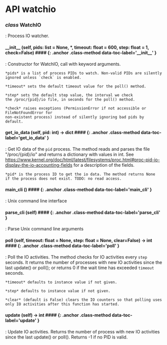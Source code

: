 # API watchio 



<style>
h4.class-method + dl { /* Indent dl following class-method */
  margin-left: 2em;
  margin-top: -1em;
}
h4.class-method {
    margin-left: 2em;
}
h4.class-method .highlight {
    font-weight: normal;
}
</style>



### *class* WatchIO
:   Process IO watcher.


#### \_\_init\_\_ <span class="highlight"><span></span><span class="p">(</span><span class="bp">self</span><span class="p">,</span> <span class="n">pids</span><span class="p">:</span> <span class="nb">list</span> <span class="o">=</span> <span class="kc">None</span><span class="p">,</span> <span class="o">*</span><span class="p">,</span> <span class="n">timeout</span><span class="p">:</span> <span class="nb">float</span> <span class="o">=</span> <span class="mi">600</span><span class="p">,</span> <span class="n">step</span><span class="p">:</span> <span class="nb">float</span> <span class="o">=</span> <span class="mi">1</span><span class="p">,</span> <span class="n">check</span><span class="o">=</span><span class="kc">False</span><span class="p">)</span></span> #### {: .anchor .class-method  data-toc-label='\_\_init\_\_' }
:   Constructor for WatchIO, call with keyword arguments.

    *pids* is a list of process PIDs to watch. Non-valid PIDs are silently
    ignored unless `check` is enabled.

    *timeout* sets the default timeout value for the poll() method.

    *step* sets the default step value, the interval we check
    the /proc/{pid}/io file, in seconds for the poll() method.

    *check* raises exceptions (PermissionError if not accessible or FileNotFoundError for
    non-existent process) instead of silently ignoring bad pids by default.


#### get\_io\_data <span class="highlight"><span></span><span class="p">(</span><span class="bp">self</span><span class="p">,</span> <span class="n">pid</span><span class="p">:</span> <span class="nb">int</span><span class="p">)</span> <span class="o">-&gt;</span> <span class="nb">dict</span></span> #### {: .anchor .class-method  data-toc-label='get\_io\_data' }
:   Get IO data of the `pid` process. The method reads and parses the
    file "/proc/{pid}/io" and returns a dictionary with values in int.
    See https://www.kernel.org/doc/html/latest/filesystems/proc.html#proc-pid-io-display-the-io-accounting-fields
    for a description of the fields.

    *pid* is the process ID to get the io data. The method returns None
    if the process does not exist. TODO: no read access.


#### main\_cli <span class="highlight"><span></span><span class="p">()</span></span> #### {: .anchor .class-method  data-toc-label='main\_cli' }
:   Unix command line interface


#### parse\_cli <span class="highlight"><span></span><span class="p">(</span><span class="bp">self</span><span class="p">)</span></span> #### {: .anchor .class-method  data-toc-label='parse\_cli' }
:   Parse Unix command line arguments


#### poll <span class="highlight"><span></span><span class="p">(</span><span class="bp">self</span><span class="p">,</span> <span class="n">timeout</span><span class="p">:</span> <span class="nb">float</span> <span class="o">=</span> <span class="kc">None</span><span class="p">,</span> <span class="n">step</span><span class="p">:</span> <span class="nb">float</span> <span class="o">=</span> <span class="kc">None</span><span class="p">,</span> <span class="n">clear</span><span class="o">=</span><span class="kc">False</span><span class="p">)</span> <span class="o">-&gt;</span> <span class="nb">int</span></span> #### {: .anchor .class-method  data-toc-label='poll' }
:   Poll the IO activities. The method checks for IO activities every
    `step` seconds. It returns the number of processes with new IO
    activities since the last update() or poll(); or returns 0 if
    the wait time has exceeded `timeout` seconds.

    *timeout* defaults to instance value if not given.

    *step* defaults to instance value if not given.

    *clear* (default is False) clears the IO counters so that polling uses
    only IO activities after this function has started.


#### update <span class="highlight"><span></span><span class="p">(</span><span class="bp">self</span><span class="p">)</span> <span class="o">-&gt;</span> <span class="nb">int</span></span> #### {: .anchor .class-method  data-toc-label='update' }
:   Update IO activities. Returns the number of process with new IO activities
    since the last update() or poll(). Returns -1 if no PID is valid.




